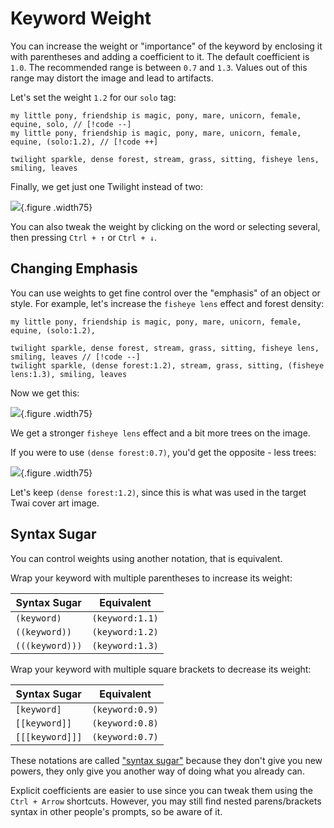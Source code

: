 # Keyword Weight

You can increase the weight or "importance" of the keyword by enclosing it with parentheses and adding a coefficient to it. The default coefficient is `1.0`. The recommended range is between `0.7` and `1.3`. Values out of this range may distort the image and lead to artifacts.

Let's set the weight `1.2` for our `solo` tag:

```prompt
my little pony, friendship is magic, pony, mare, unicorn, female, equine, solo, // [!code --]
my little pony, friendship is magic, pony, mare, unicorn, female, equine, (solo:1.2), // [!code ++]

twilight sparkle, dense forest, stream, grass, sitting, fisheye lens, smiling, leaves
```

Finally, we get just one Twilight instead of two:

![](/prompting/keyword-weight/iteration-1.png){.figure .width75}

You can also tweak the weight by clicking on the word or selecting several, then pressing `Ctrl + ↑` or `Ctrl + ↓`.

## Changing Emphasis

You can use weights to get fine control over the "emphasis" of an object or style. For example, let's increase the `fisheye lens` effect and forest density:

```prompt
my little pony, friendship is magic, pony, mare, unicorn, female, equine, (solo:1.2),

twilight sparkle, dense forest, stream, grass, sitting, fisheye lens, smiling, leaves // [!code --]
twilight sparkle, (dense forest:1.2), stream, grass, sitting, (fisheye lens:1.3), smiling, leaves
```

Now we get this:

![](/prompting/keyword-weight/iteration-2.png){.figure .width75}

We get a stronger `fisheye lens` effect and a bit more trees on the image.

If you were to use `(dense forest:0.7)`, you'd get the opposite - less trees:

![](/prompting/keyword-weight/reduced-weight.png){.figure .width75}

Let's keep `(dense forest:1.2)`, since this is what was used in the target Twai cover art image.

## Syntax Sugar

You can control weights using another notation, that is equivalent.

Wrap your keyword with multiple parentheses to increase its weight:

| Syntax Sugar    | Equivalent      |
| --------------- | --------------- |
| `(keyword)`     | `(keyword:1.1)` |
| `((keyword))`   | `(keyword:1.2)` |
| `(((keyword)))` | `(keyword:1.3)` |

Wrap your keyword with multiple square brackets to decrease its weight:

| Syntax Sugar    | Equivalent      |
| --------------- | --------------- |
| `[keyword]`     | `(keyword:0.9)` |
| `[[keyword]]`   | `(keyword:0.8)` |
| `[[[keyword]]]` | `(keyword:0.7)` |

These notations are called ["syntax sugar"](https://en.wikipedia.org/wiki/Syntactic_sugar) because they don't give you new powers, they only give you another way of doing what you already can.

Explicit coefficients are easier to use since you can tweak them using the `Ctrl + Arrow` shortcuts. However, you may still find nested parens/brackets syntax in other people's prompts, so be aware of it.
